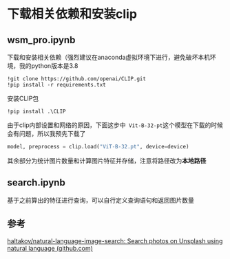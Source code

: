 # 下载相关依赖和安装clip

## wsm_pro.ipynb

下载和安装相关依赖（强烈建议在anaconda虚拟环境下进行，避免破坏本机环境，我的python版本是3.8

```shell
!git clone https://github.com/openai/CLIP.git
!pip install -r requirements.txt
```

安装CLIP包

```shell
!pip install .\CLIP
```

由于clip内部设置和网络的原因，下面这步中``` Vit-B-32-pt```这个模型在下载的时候会有问题，所以我预先下载了

```python
model, preprocess = clip.load("ViT-B-32.pt", device=device)
```

其余部分为统计图片数量和计算图片特征并存储，注意将路径改为**本地路径**

## search.ipynb

基于之前算出的特征进行查询，可以自行定义查询语句和返回图片数量

## 参考

[haltakov/natural-language-image-search: Search photos on Unsplash using natural language (github.com)](https://github.com/haltakov/natural-language-image-search)